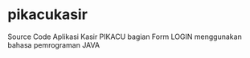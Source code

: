 # pikacukasir
Source Code Aplikasi Kasir PIKACU bagian Form LOGIN menggunakan bahasa pemrograman JAVA
